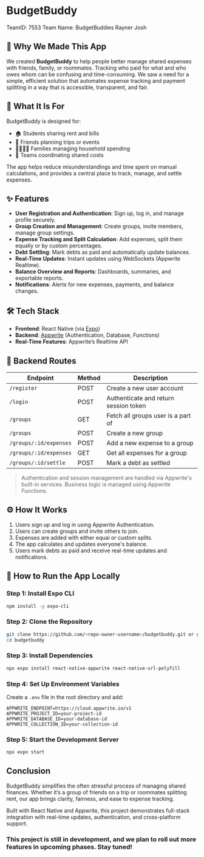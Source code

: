 # BudgetBuddy

TeamID: 7553
Team Name: BudgetBuddies
Rayner
Josh

## 🧠 Why We Made This App
We created **BudgetBuddy** to help people better manage shared expenses with friends, family, or roommates. Tracking who paid for what and who owes whom can be confusing and time-consuming. We saw a need for a simple, efficient solution that automates expense tracking and payment splitting in a way that is accessible, transparent, and fair.

## 🎯 What It Is For
BudgetBuddy is designed for:
- 🏠 Students sharing rent and bills  
- 🧳 Friends planning trips or events  
- 👨‍👩‍👧‍👦 Families managing household spending  
- 👥 Teams coordinating shared costs  

The app helps reduce misunderstandings and time spent on manual calculations, and provides a central place to track, manage, and settle expenses.

## ✨ Features
- **User Registration and Authentication**: Sign up, log in, and manage profile securely.
- **Group Creation and Management**: Create groups, invite members, manage group settings.
- **Expense Tracking and Split Calculation**: Add expenses, split them equally or by custom percentages.
- **Debt Settling**: Mark debts as paid and automatically update balances.
- **Real-Time Updates**: Instant updates using WebSockets (Appwrite Realtime).
- **Balance Overview and Reports**: Dashboards, summaries, and exportable reports.
- **Notifications**: Alerts for new expenses, payments, and balance changes.

## 🛠️ Tech Stack
- **Frontend**: React Native (via [Expo](https://expo.dev/))
- **Backend**: [Appwrite](https://appwrite.io/) (Authentication, Database, Functions)
- **Real-Time Features**: Appwrite’s Realtime API

## 🧪 Backend Routes

| Endpoint                     | Method | Description                            |
|-----------------------------|--------|----------------------------------------|
| `/register`                 | POST   | Create a new user account              |
| `/login`                    | POST   | Authenticate and return session token  |
| `/groups`                   | GET    | Fetch all groups user is a part of     |
| `/groups`                   | POST   | Create a new group                     |
| `/groups/:id/expenses`      | POST   | Add a new expense to a group           |
| `/groups/:id/expenses`      | GET    | Get all expenses for a group           |
| `/groups/:id/settle`        | POST   | Mark a debt as settled                 |

> Authentication and session management are handled via Appwrite's built-in services. Business logic is managed using Appwrite Functions.

## ⚙️ How It Works
1. Users sign up and log in using Appwrite Authentication.
2. Users can create groups and invite others to join.
3. Expenses are added with either equal or custom splits.
4. The app calculates and updates everyone's balance.
5. Users mark debts as paid and receive real-time updates and notifications.

## 🚀 How to Run the App Locally

### Step 1: Install Expo CLI
```bash
npm install -g expo-cli
```

### Step 2: Clone the Repository
```bash
git clone https://github.com/<repo-owner-username>/budgetbuddy.git or git clone <repo-url>
cd budgetbuddy
```

### Step 3: Install Dependencies
```bash
npx expo install react-native-appwrite react-native-url-polyfill
```

### Step 4: Set Up Environment Variables

Create a `.env` file in the root directory and add:
```env
APPWRITE_ENDPOINT=https://cloud.appwrite.io/v1
APPWRITE_PROJECT_ID=your-project-id
APPWRITE_DATABASE_ID=your-database-id
APPWRITE_COLLECTION_ID=your-collection-id
```

### Step 5: Start the Development Server
```bash
npx expo start
```

## Conclusion
BudgetBuddy simplifies the often stressful process of managing shared finances. Whether it’s a group of friends on a trip or roommates splitting rent, our app brings clarity, fairness, and ease to expense tracking.

Built with React Native and Appwrite, this project demonstrates full-stack integration with real-time updates, authentication, and cross-platform support.
### This project is still in development, and we plan to roll out more features in upcoming phases. Stay tuned!

